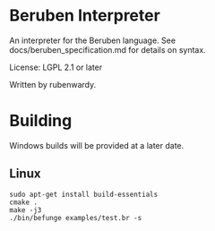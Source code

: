 Beruben Interpreter
===================

An interpreter for the Beruben language.
See docs/beruben_specification.md for details on syntax.

License: LGPL 2.1 or later

Written by rubenwardy.

Building
========

Windows builds will be provided at a later date.

Linux
-----

```
sudo apt-get install build-essentials
cmake .
make -j3
./bin/befunge examples/test.br -s
